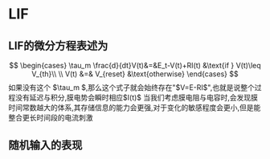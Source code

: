 # LIF
## LIF的微分方程表述为
$$
\begin{cases}
\tau_m \frac{d}{dt}V(t)&=&E_t-V(t)+RI(t) &\text{if } V(t)\leq V_{th}\\
\\
V(t) &=& V_{reset} &\text{otherwise}
\end{cases}
$$
如果没有这个 $\tau_m $,那么这个式子就会始终存在"$V=E-RI$",也就是说整个过程没有延迟与积分,膜电势会瞬时相应$I(t)$
当我们考虑膜电阻与电容时,会发现膜时间常数越大的体系,其存储信息的能力会更强,对于变化的敏感程度会更小,但是能整合更长时间段的电流刺激

## 随机输入的表现

